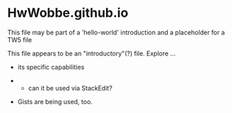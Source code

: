 # HwWobbe.github.io
This file may be part of a 'hello-world' introduction and a placeholder for a TW5 file

This file appears to be an "introductory"(?) file.  Explore ...

* its specific capabilities
* * can it be used via StackEdit?

* Gists are being used, too.
